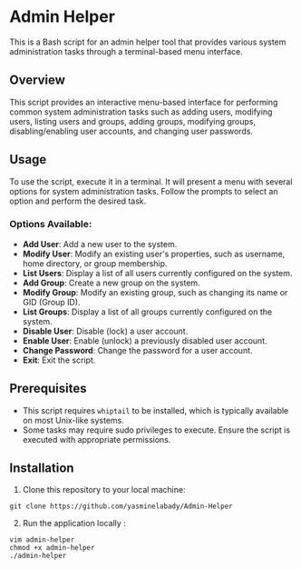 # Admin Helper

This is a Bash script for an admin helper tool that provides various system administration tasks through a terminal-based menu interface.

## Overview

This script provides an interactive menu-based interface for performing common system administration tasks such as adding users, modifying users, listing users and groups, adding groups, modifying groups, disabling/enabling user accounts, and changing user passwords.

## Usage

To use the script, execute it in a terminal. It will present a menu with several options for system administration tasks. Follow the prompts to select an option and perform the desired task.

### Options Available:

- **Add User**: Add a new user to the system.
- **Modify User**: Modify an existing user's properties, such as username, home directory, or group membership.
- **List Users**: Display a list of all users currently configured on the system.
- **Add Group**: Create a new group on the system.
- **Modify Group**: Modify an existing group, such as changing its name or GID (Group ID).
- **List Groups**: Display a list of all groups currently configured on the system.
- **Disable User**: Disable (lock) a user account.
- **Enable User**: Enable (unlock) a previously disabled user account.
- **Change Password**: Change the password for a user account.
- **Exit**: Exit the script.

## Prerequisites

- This script requires `whiptail` to be installed, which is typically available on most Unix-like systems.
- Some tasks may require sudo privileges to execute. Ensure the script is executed with appropriate permissions.

## Installation
 
1. Clone this repository to your local machine:
   
 ```
git clone https://github.com/yasminelabady/Admin-Helper

```

 
2. Run the application locally :
 
```
vim admin-helper
chmod +x admin-helper
./admin-helper
```
 


